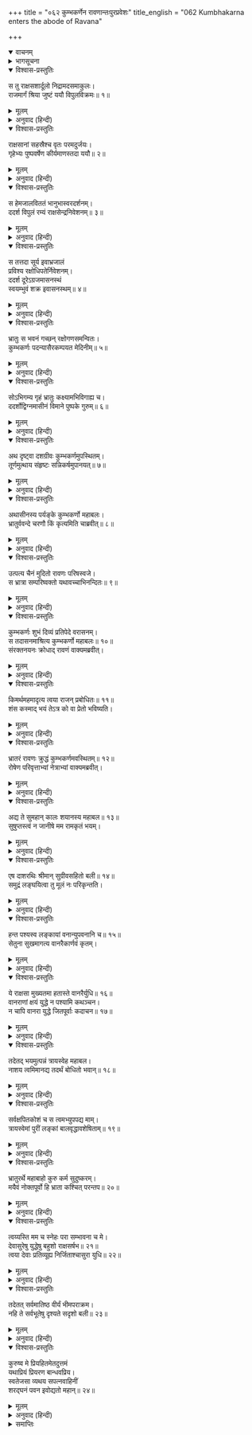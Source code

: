 +++
title = "०६२ कुम्भकर्णेन रावणान्तःपुरप्रवेशः"
title_english = "062 Kumbhakarna enters the abode of Ravana"

+++
<details open><summary>वाचनम्</summary>
<div caption="श्रीराम-हरिसीताराममूर्ति-घनपाठिभ्यां वचनम्" class="audioEmbed" src="https://archive.org/download/Ramayana-recitation-Sriram-harisItArAmamUrti-Ghanapaati-v2/Kanda_6/Kanda_6_YK-062-Kumbhakarna_enters_the_abode_of_Ravana_0.mp3"></div>
</details>

<details><summary>भागसूचना</summary>

62. कुम्भकर्णका रावणके भवनमें प्रवेश तथा रावणका रामसे भय बताकर उसे शत्रुसेनाके विनाशके लिये प्रेरित करना
</details>

<details open><summary>विश्वास-प्रस्तुतिः</summary>

स तु राक्षसशार्दूलो निद्रामदसमाकुलः।  
राजमार्गं श्रिया जुष्टं ययौ विपुलविक्रमः॥ १॥
</details>

<details><summary>मूलम्</summary>

स तु राक्षसशार्दूलो निद्रामदसमाकुलः।  
राजमार्गं श्रिया जुष्टं ययौ विपुलविक्रमः॥ १॥
</details>

<details><summary>अनुवाद (हिन्दी)</summary>

महापराक्रमी राक्षसशिरोमणि कुम्भकर्ण निद्रा और मदसे व्याकुल हो अलसाया हुआ-सा शोभाशाली राजमार्गसे जा रहा था॥ १॥
</details>

<details open><summary>विश्वास-प्रस्तुतिः</summary>

राक्षसानां सहस्रैश्च वृतः परमदुर्जयः।  
गृहेभ्यः पुष्पवर्षेण कीर्यमाणस्तदा ययौ॥ २॥
</details>

<details><summary>मूलम्</summary>

राक्षसानां सहस्रैश्च वृतः परमदुर्जयः।  
गृहेभ्यः पुष्पवर्षेण कीर्यमाणस्तदा ययौ॥ २॥
</details>

<details><summary>अनुवाद (हिन्दी)</summary>

वह परम दुर्जय वीर हजारों राक्षसोंसे घिरा हुआ यात्रा कर रहा था। सड़कके किनारेपर जो मकान थे, उनमेंसे उसके ऊपर फूल बरसाये जा रहे थे॥ २॥
</details>

<details open><summary>विश्वास-प्रस्तुतिः</summary>

स हेमजालविततं भानुभास्वरदर्शनम्।  
ददर्श विपुलं रम्यं राक्षसेन्द्रनिवेशनम्॥ ३॥
</details>

<details><summary>मूलम्</summary>

स हेमजालविततं भानुभास्वरदर्शनम्।  
ददर्श विपुलं रम्यं राक्षसेन्द्रनिवेशनम्॥ ३॥
</details>

<details><summary>अनुवाद (हिन्दी)</summary>

उसने राक्षसराज रावणके रमणीय एवं विशाल भवनका दर्शन किया, जो सोनेकी जालीसे आच्छादित होनेके कारण सूर्यदेवके समान दीप्तिमान् दिखायी देता था॥
</details>

<details open><summary>विश्वास-प्रस्तुतिः</summary>

स तत्तदा सूर्य इवाभ्रजालं  
प्रविश्य रक्षोधिपतेर्निवेशनम्।  
ददर्श दूरेऽग्रजमासनस्थं  
स्वयम्भुवं शक्र इवासनस्थम्॥ ४॥
</details>

<details><summary>मूलम्</summary>

स तत्तदा सूर्य इवाभ्रजालं  
प्रविश्य रक्षोधिपतेर्निवेशनम्।  
ददर्श दूरेऽग्रजमासनस्थं  
स्वयम्भुवं शक्र इवासनस्थम्॥ ४॥
</details>

<details><summary>अनुवाद (हिन्दी)</summary>

जैसे सूर्य मेघोंकी घटामें छिप जायँ, उसी प्रकार कुम्भकर्णने राक्षसराजके महलमें प्रवेश किया और राजसिंहासनपर बैठे हुए अपने भाईको दूरसे ही देखा, मानो देवराज इन्द्रने दिव्य कमलासनपर विराजमान स्वयम्भू ब्रह्माका दर्शन किया हो॥ ४॥
</details>

<details open><summary>विश्वास-प्रस्तुतिः</summary>

भ्रातुः स भवनं गच्छन् रक्षोगणसमन्वितः।  
कुम्भकर्णः पदन्यासैरकम्पयत मेदिनीम्॥ ५॥
</details>

<details><summary>मूलम्</summary>

भ्रातुः स भवनं गच्छन् रक्षोगणसमन्वितः।  
कुम्भकर्णः पदन्यासैरकम्पयत मेदिनीम्॥ ५॥
</details>

<details><summary>अनुवाद (हिन्दी)</summary>

राक्षसोंसहित कुम्भकर्ण अपने भाईके भवनमें जाते समय जब-जब एक-एक पैर आगे बढ़ाता था, तब-तब पृथ्वी काँप उठती थी॥ ५॥
</details>

<details open><summary>विश्वास-प्रस्तुतिः</summary>

सोऽभिगम्य गृहं भ्रातुः कक्ष्यामभिविगाह्य च।  
ददर्शोद्विग्नमासीनं विमाने पुष्पके गुरुम्॥ ६॥
</details>

<details><summary>मूलम्</summary>

सोऽभिगम्य गृहं भ्रातुः कक्ष्यामभिविगाह्य च।  
ददर्शोद्विग्नमासीनं विमाने पुष्पके गुरुम्॥ ६॥
</details>

<details><summary>अनुवाद (हिन्दी)</summary>

भाईके भवनमें जाकर जब वह भीतरकी कक्षामें प्रविष्ट हुआ, तब उसने अपने बड़े भाईको उद्विग्न अवस्थामें पुष्पक विमानपर विराजमान देखा॥ ६॥
</details>

<details open><summary>विश्वास-प्रस्तुतिः</summary>

अथ दृष्ट्वा दशग्रीवः कुम्भकर्णमुपस्थितम्।  
तूर्णमुत्थाय संहृष्टः सन्निकर्षमुपानयत्॥ ७॥
</details>

<details><summary>मूलम्</summary>

अथ दृष्ट्वा दशग्रीवः कुम्भकर्णमुपस्थितम्।  
तूर्णमुत्थाय संहृष्टः सन्निकर्षमुपानयत्॥ ७॥
</details>

<details><summary>अनुवाद (हिन्दी)</summary>

कुम्भकर्णको उपस्थित देख दशमुख रावण तुरंत उठकर खड़ा हो गया और बड़े हर्षके साथ उसे अपने समीप बुला लिया॥ ७॥
</details>

<details open><summary>विश्वास-प्रस्तुतिः</summary>

अथासीनस्य पर्यङ्के कुम्भकर्णो महाबलः।  
भ्रातुर्ववन्दे चरणौ किं कृत्यमिति चाब्रवीत्॥ ८॥
</details>

<details><summary>मूलम्</summary>

अथासीनस्य पर्यङ्के कुम्भकर्णो महाबलः।  
भ्रातुर्ववन्दे चरणौ किं कृत्यमिति चाब्रवीत्॥ ८॥
</details>

<details><summary>अनुवाद (हिन्दी)</summary>

महाबली कुम्भकर्णने सिंहासनपर बैठे हुए अपने भाईके चरणोंमें प्रणाम किया और पूछा—‘कौन-सा कार्य आ पड़ा है?’॥ ८॥
</details>

<details open><summary>विश्वास-प्रस्तुतिः</summary>

उत्पत्य चैनं मुदितो रावणः परिषस्वजे।  
स भ्रात्रा सम्परिष्वक्तो यथावच्चाभिनन्दितः॥ ९॥
</details>

<details><summary>मूलम्</summary>

उत्पत्य चैनं मुदितो रावणः परिषस्वजे।  
स भ्रात्रा सम्परिष्वक्तो यथावच्चाभिनन्दितः॥ ९॥
</details>

<details><summary>अनुवाद (हिन्दी)</summary>

रावणने उछलकर बड़ी प्रसन्नताके साथ कुम्भकर्णको हृदयसे लगा लिया। भाई रावणने उसका आलिंगन करके यथावत् रूपसे अभिनन्दन किया॥ ९॥
</details>

<details open><summary>विश्वास-प्रस्तुतिः</summary>

कुम्भकर्णः शुभं दिव्यं प्रतिपेदे वरासनम्।  
स तदासनमाश्रित्य कुम्भकर्णो महाबलः॥ १०॥  
संरक्तनयनः क्रोधाद् रावणं वाक्यमब्रवीत्।
</details>

<details><summary>मूलम्</summary>

कुम्भकर्णः शुभं दिव्यं प्रतिपेदे वरासनम्।  
स तदासनमाश्रित्य कुम्भकर्णो महाबलः॥ १०॥  
संरक्तनयनः क्रोधाद् रावणं वाक्यमब्रवीत्।
</details>

<details><summary>अनुवाद (हिन्दी)</summary>

इसके बाद कुम्भकर्ण सुन्दर दिव्य सिंहासनपर बैठा। उस आसनपर बैठकर महाबली कुम्भकर्णने क्रोधसे लाल आँखें किये रावणसे पूछा—॥ १० १/२॥
</details>

<details open><summary>विश्वास-प्रस्तुतिः</summary>

किमर्थमहमादृत्य त्वया राजन् प्रबोधितः॥ ११॥  
शंस कस्माद् भयं तेऽत्र को वा प्रेतो भविष्यति।
</details>

<details><summary>मूलम्</summary>

किमर्थमहमादृत्य त्वया राजन् प्रबोधितः॥ ११॥  
शंस कस्माद् भयं तेऽत्र को वा प्रेतो भविष्यति।
</details>

<details><summary>अनुवाद (हिन्दी)</summary>

‘राजन्! किसलिये तुमने बड़े आदरके साथ मुझे जगाया है? बताओ, यहाँ तुम्हें किससे भय प्राप्त हुआ है? अथवा कौन परलोकका पथिक होनेवाला है?’॥ ११ १/२॥
</details>

<details open><summary>विश्वास-प्रस्तुतिः</summary>

भ्रातरं रावणः क्रुद्धं कुम्भकर्णमवस्थितम्॥ १२॥  
रोषेण परिवृत्ताभ्यां नेत्राभ्यां वाक्यमब्रवीत्।
</details>

<details><summary>मूलम्</summary>

भ्रातरं रावणः क्रुद्धं कुम्भकर्णमवस्थितम्॥ १२॥  
रोषेण परिवृत्ताभ्यां नेत्राभ्यां वाक्यमब्रवीत्।
</details>

<details><summary>अनुवाद (हिन्दी)</summary>

तब रावण अपने पास बैठे हुए कुपित भाई कुम्भकर्णसे रोषसे चञ्चल आँखें किये बोला—॥ १२ १/२॥
</details>

<details open><summary>विश्वास-प्रस्तुतिः</summary>

अद्य ते सुमहान् कालः शयानस्य महाबल॥ १३॥  
सुषुप्तस्त्वं न जानीषे मम रामकृतं भयम्।
</details>

<details><summary>मूलम्</summary>

अद्य ते सुमहान् कालः शयानस्य महाबल॥ १३॥  
सुषुप्तस्त्वं न जानीषे मम रामकृतं भयम्।
</details>

<details><summary>अनुवाद (हिन्दी)</summary>

‘महाबली वीर! तुम्हारे सोये-सोये दीर्घकाल व्यतीत हो गया। तुम गाढ़ निद्रामें निमग्न होनेके कारण नहीं जानते कि मुझे रामसे भय प्राप्त हुआ है॥ १३ १/२॥
</details>

<details open><summary>विश्वास-प्रस्तुतिः</summary>

एष दाशरथिः श्रीमान् सुग्रीवसहितो बली॥ १४॥  
समुद्रं लङ्घयित्वा तु मूलं नः परिकृन्तति।
</details>

<details><summary>मूलम्</summary>

एष दाशरथिः श्रीमान् सुग्रीवसहितो बली॥ १४॥  
समुद्रं लङ्घयित्वा तु मूलं नः परिकृन्तति।
</details>

<details><summary>अनुवाद (हिन्दी)</summary>

‘ये दशरथकुमार बलवान् श्रीमान् राम सुग्रीवके साथ समुद्र लाँघकर यहाँ आये हैं और हमारे कुलका विनाश कर रहे हैं॥ १४ १/२॥
</details>

<details open><summary>विश्वास-प्रस्तुतिः</summary>

हन्त पश्यस्व लङ्कायां वनान्युपवनानि च॥ १५॥  
सेतुना सुखमागत्य वानरैकार्णवं कृतम्।
</details>

<details><summary>मूलम्</summary>

हन्त पश्यस्व लङ्कायां वनान्युपवनानि च॥ १५॥  
सेतुना सुखमागत्य वानरैकार्णवं कृतम्।
</details>

<details><summary>अनुवाद (हिन्दी)</summary>

‘हाय! देखो तो सही, समुद्रमें पुल बाँधकर सुखपूर्वक यहाँ आये हुए वानरोंने लङ्काके समस्त वनों और उपवनोंको एकार्णवमय बना दिया है—यहाँ वानररूपी जलका समुद्र-सा लहरा रहा है॥ १५ १/२॥
</details>

<details open><summary>विश्वास-प्रस्तुतिः</summary>

ये राक्षसा मुख्यतमा हतास्ते वानरैर्युधि॥ १६॥  
वानराणां क्षयं युद्धे न पश्यामि कथञ्चन।  
न चापि वानरा युद्धे जितपूर्वाः कदाचन॥ १७॥
</details>

<details><summary>मूलम्</summary>

ये राक्षसा मुख्यतमा हतास्ते वानरैर्युधि॥ १६॥  
वानराणां क्षयं युद्धे न पश्यामि कथञ्चन।  
न चापि वानरा युद्धे जितपूर्वाः कदाचन॥ १७॥
</details>

<details><summary>अनुवाद (हिन्दी)</summary>

‘हमारे जो मुख्य-मुख्य राक्षस वीर थे, उन्हें वानरोंने युद्धमें मार डाला; किंतु रणभूमिमें वानरोंका संहार होता मुझे किसी तरह नहीं दिखायी देता। युद्धमें कभी कोई वानर पहले जीते नहीं गये हैं॥ १६-१७॥
</details>

<details open><summary>विश्वास-प्रस्तुतिः</summary>

तदेतद् भयमुत्पन्नं त्रायस्वेह महाबल।  
नाशय त्वमिमानद्य तदर्थं बोधितो भवान्॥ १८॥
</details>

<details><summary>मूलम्</summary>

तदेतद् भयमुत्पन्नं त्रायस्वेह महाबल।  
नाशय त्वमिमानद्य तदर्थं बोधितो भवान्॥ १८॥
</details>

<details><summary>अनुवाद (हिन्दी)</summary>

‘महाबली वीर! इस समय हमारे ऊपर यही भय उपस्थित हुआ है। तुम इससे हमारी रक्षा करो और आज इन वानरोंको नष्ट कर दो। इसीलिये हमने तुम्हें जगाया है॥ १८॥
</details>

<details open><summary>विश्वास-प्रस्तुतिः</summary>

सर्वक्षपितकोशं च स त्वमभ्युपपद्य माम्।  
त्रायस्वेमां पुरीं लङ्कां बालवृद्धावशेषिताम्॥ १९॥
</details>

<details><summary>मूलम्</summary>

सर्वक्षपितकोशं च स त्वमभ्युपपद्य माम्।  
त्रायस्वेमां पुरीं लङ्कां बालवृद्धावशेषिताम्॥ १९॥
</details>

<details><summary>अनुवाद (हिन्दी)</summary>

‘हमारा सारा खजाना खाली हो गया है; अतः मुझपर अनुग्रह करके तुम इस लङ्कापुरीकी रक्षा करो; अब यहाँ केवल बालक और वृद्ध ही शेष रह गये हैं॥ १९॥
</details>

<details open><summary>विश्वास-प्रस्तुतिः</summary>

भ्रातुरर्थे महाबाहो कुरु कर्म सुदुष्करम्।  
मयैवं नोक्तपूर्वो हि भ्राता कश्चित् परन्तप॥ २०॥
</details>

<details><summary>मूलम्</summary>

भ्रातुरर्थे महाबाहो कुरु कर्म सुदुष्करम्।  
मयैवं नोक्तपूर्वो हि भ्राता कश्चित् परन्तप॥ २०॥
</details>

<details><summary>अनुवाद (हिन्दी)</summary>

‘महाबाहो! तुम अपने इस भाईके लिये अत्यन्त दुष्कर पराक्रम करो। परंतप! आजसे पहले कभी किसी भाईसे मैंने ऐसी अनुनय-विनय नहीं की थी॥ २०॥
</details>

<details open><summary>विश्वास-प्रस्तुतिः</summary>

त्वय्यस्ति मम च स्नेहः परा सम्भावना च मे।  
देवासुरेषु युद्धेषु बहुशो राक्षसर्षभ॥ २१॥  
त्वया देवाः प्रतिव्यूह्य निर्जिताश्चासुरा युधि॥ २२॥
</details>

<details><summary>मूलम्</summary>

त्वय्यस्ति मम च स्नेहः परा सम्भावना च मे।  
देवासुरेषु युद्धेषु बहुशो राक्षसर्षभ॥ २१॥  
त्वया देवाः प्रतिव्यूह्य निर्जिताश्चासुरा युधि॥ २२॥
</details>

<details><summary>अनुवाद (हिन्दी)</summary>

‘तुम्हारे ऊपर मेरा बड़ा स्नेह है और मुझे तुमसे बड़ी आशा है। राक्षसशिरोमणे! तुमने देवासुर-संग्रामके अवसरोंपर अनेक बार प्रतिद्वन्द्वीका स्थान लेकर रणभूमिमें देवताओं और असुरोंको भी परास्त किया है॥
</details>

<details open><summary>विश्वास-प्रस्तुतिः</summary>

तदेतत् सर्वमातिष्ठ वीर्यं भीमपराक्रम।  
नहि ते सर्वभूतेषु दृश्यते सदृशो बली॥ २३॥
</details>

<details><summary>मूलम्</summary>

तदेतत् सर्वमातिष्ठ वीर्यं भीमपराक्रम।  
नहि ते सर्वभूतेषु दृश्यते सदृशो बली॥ २३॥
</details>

<details><summary>अनुवाद (हिन्दी)</summary>

‘अतः भयंकर पराक्रमी वीर! तुम्हीं यह सारा पराक्रमपूर्ण कार्य सम्पन्न करो; क्योंकि समस्त प्राणियोंमें तुम्हारे समान बलवान् मुझे दूसरा कोई नहीं दिखायी देता है॥ २३॥
</details>

<details open><summary>विश्वास-प्रस्तुतिः</summary>

कुरुष्व मे प्रियहितमेतदुत्तमं  
यथाप्रियं प्रियरण बान्धवप्रिय।  
स्वतेजसा व्यथय सपत्नवाहिनीं  
शरद्घनं पवन इवोद्यतो महान्॥ २४॥
</details>

<details><summary>मूलम्</summary>

कुरुष्व मे प्रियहितमेतदुत्तमं  
यथाप्रियं प्रियरण बान्धवप्रिय।  
स्वतेजसा व्यथय सपत्नवाहिनीं  
शरद्घनं पवन इवोद्यतो महान्॥ २४॥
</details>

<details><summary>अनुवाद (हिन्दी)</summary>

‘तुम युद्धप्रेमी तो हो ही, अपने बन्धु-बान्धवोंसे भी बड़ा प्रेम रखते हो। इस समय तुम मेरा यही प्रिय और उत्तम हित करो। अपने तेजसे शत्रुओंकी सेनाको उसी तरह व्यथित कर दो, जैसे वेगसे उठी हुई प्रचण्ड वायु शरद्-ऋतुके बादलोंको छिन्न-भिन्न कर देती है’॥ २४॥
</details>

<details><summary>समाप्तिः</summary>

इत्यार्षे श्रीमद्रामायणे वाल्मीकीये आदिकाव्ये युद्धकाण्डे द्विषष्टितमः सर्गः॥ ६२॥  
इस प्रकार श्रीवाल्मीकिनिर्मित आर्षरामायण आदिकाव्यके युद्धकाण्डमें बासठवाँ सर्ग पूरा हुआ॥ ६२॥
</details>

